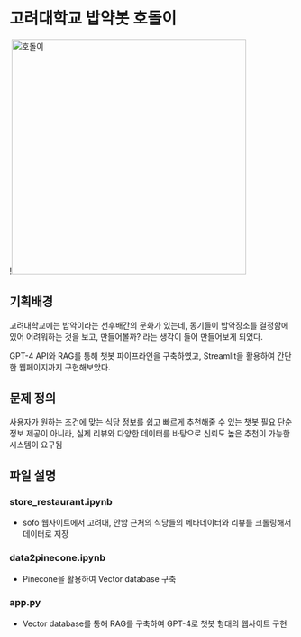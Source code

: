# 고려대학교 밥약봇 호돌이

!<img width="416" alt="호돌이" src="https://github.com/012shin/Babyakbot/assets/89186881/bbd5944d-3a2c-41b4-acbc-d2e8493d99d7">



## 기획배경
고려대학교에는 밥약이라는 선후배간의 문화가 있는데, 동기들이 밥약장소를 결정함에 있어 어려워하는 것을 보고, 만들어볼까? 라는 생각이 들어 만들어보게 되었다.

GPT-4 API와 RAG를 통해 챗봇 파이프라인을 구축하였고, Streamlit을 활용하여 간단한 웹페이지까지 구현해보았다.

## 문제 정의
사용자가 원하는 조건에 맞는 식당 정보를 쉽고 빠르게 추천해줄 수 있는 챗봇 필요
단순 정보 제공이 아니라, 실제 리뷰와 다양한 데이터를 바탕으로 신뢰도 높은 추천이 가능한 시스템이 요구됨


## 파일 설명

### store_restaurant.ipynb
- sofo 웹사이트에서 고려대, 안암 근처의 식당들의 메타데이터와 리뷰를 크롤링해서 데이터로 저장

### data2pinecone.ipynb
- Pinecone을 활용하여 Vector database 구축

### app.py
- Vector database를 통해 RAG를 구축하여 GPT-4로 챗봇 형태의 웹사이트 구현

